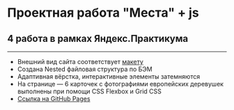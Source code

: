 # Проектная работа "Места" + js
## 4 работа в рамках Яндекс.Практикума
***
+ Внешний вид сайта соответствует [макету](https://www.figma.com/file/2cn9N9jSkmxD84oJik7xL7/JavaScript.-Sprint-4?node-id=0%3A1)
+ Создана Nested файловая структура по БЭМ
+ Адаптивная вёрстка, интерактивные элементы затемняются
+ На странице — 6 карточек с фотографиями европейских деревушек выполнены при помощи CSS Flexbox и Grid CSS
+ [Ссылка на GitHub Pages](https://saiviolet.github.io/mesto-project/)
